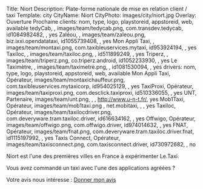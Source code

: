 Title: Niort
Description: Plate-forme nationale de mise en relation client / taxi
Template: city
CityName: Niort
CityPhoto: images/city/niort.jpg
Overlay: Ouverture Prochaine
clients: nom, type, logo, playstoreid, appstoreid, web, available
    tedyCab, , images/team/tedycab.png, com.transdev.tedycab, id1084982482, , yes
    Zaléou, , images/team/zaleou.png, biz.ixxi.opendatataxi, id1055739408, , yes
    Mon Appli Taxi, , images/team/montaxi.png, com.taxibleuservices.mytaxi, id953924194, , yes
    Taxiloc, , images/team/taxiloc.png, , id511899249, , yes
    Triperz, , images/team/triperz.png, co.triperz.android, id1052233930, , yes
    Le Taximètre, , images/team/taximetre.png, , id1081530094, , yes
drivers: nom, type, logo, playstoreid, appstoreid, web, available
    Mon Appli Taxi, Opérateur, images/team/montaxichauffeur.png, com.taxibleuservices.mytaxicorp, id954025129, , yes
    TaxiProxi, Opérateur, images/team/taxiproxi.png, com.desclick.taxiproxi, id510336055, , yes
    UNT, Partenaire, images/team/unt.png, , , http://www.u-n-t.fr/, yes
    Mob1Taxi, Opérateur, images/team/mob1taxi.png , net.mobitaxi, , , yes
    Taxiloc, Opérateur, images/team/taxilocdriver.png, com.deveryware.tram.taxiloc.driver, id616634162, , yes
    Offwigo, Opérateur, images/team/offwigo.png, com.offwigo.driver, id974014632, , yes
    FNAT, Opérateur, images/team/fnat.png, com.deveryware.tram.taxiloc.driver.fnat, id1115197992, , yes
    Taxis Connect, Opérateur, images/team/taxisconnect.png, com.taxisconnect.driver, id730972682, , no

Niort est l'une des premières villes en France à expérimenter Le.Taxi.

Vous avez commandé un taxi avec l'une des applications agréées ?

Votre avis nous intéresse : <a href="https://docs.google.com/forms/d/19ZuQSpQ5vcIq4DQdo-Fohlg25N_7io-9cpoXGFPAmzM/viewform" class="button">
<span><i class="fa fa-thumbs-up"></i></span>Donner mon avis</a>

